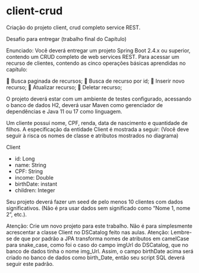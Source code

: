 # client-crud
Criação do projeto client, crud completo service REST.

Desafio para entregar (trabalho final do Capítulo)

Enunciado:
Você deverá entregar um projeto Spring Boot 2.4.x ou superior, contendo um CRUD completo de web services REST. 
Para acessar um recurso de clientes, contendo as cinco operações básicas aprendidas no capítulo:

	Busca paginada de recursos;
	Busca de recurso por id;
	Inserir novo recurso;
	Atualizar recurso;
	Deletar recurso;

O projeto deverá estar com um ambiente de testes configurado, acessando o banco de dados H2, 
deverá usar Maven como gerenciador de dependências e Java 11 ou 17 como linguagem.

Um cliente possui nome, CPF, renda, data de nascimento e quantidade de filhos. A especificação da entidade Client é mostrada a seguir: 
(Você deve seguir à risca os nomes de classe e atributos mostrados no diagrama)

Client
- id: Long
- name: String
- CPF: String
- income: Double
- birthDate: instant
- children: Integer

	
Seu projeto deverá fazer um seed de pelo menos 10 clientes com dados significativos.
(Não é pra usar dados sem significado como “Nome 1, nome 2”, etc.).

Atenção: Crie um novo projeto para este trabalho. Não é para simplesmente acrescentar a classe Client no DSCatalog feito nas aulas.
Atenção: Lembre-se de que por padrão a JPA transforma nomes de atributos em camelCase para snake_case, como foi o caso do campo imgUrl do DSCatalog, 
que no banco de dados tinha o nome img_Url. Assim, o campo birthDate acima será criado no banco de dados como birth_Date, então seu script SQL deverá seguir este padrão.
